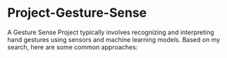 # Project-Gesture-Sense
A Gesture Sense Project typically involves recognizing and interpreting hand gestures using sensors and machine learning models. Based on my search, here are some common approaches:
